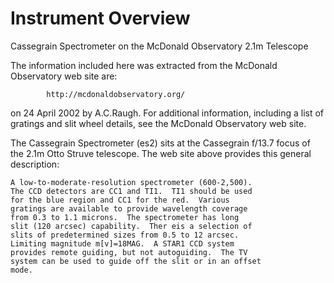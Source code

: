 Instrument Overview
===================
  Cassegrain Spectrometer on the McDonald Observatory
  2.1m Telescope

  The information included here was extracted from the McDonald
  Observatory web site are:

            http://mcdonaldobservatory.org/

  on 24 April 2002 by A.C.Raugh. For additional information,
  including a list of gratings and slit wheel details, see
  the McDonald Observatory web site.

  The Cassegrain Spectrometer (es2) sits at the Cassegrain
  f/13.7 focus of the 2.1m Otto Struve telescope. The web site
  above provides this general description:

    A low-to-moderate-resolution spectrometer (600-2,500).
    The CCD detectors are CC1 and TI1.  TI1 should be used
    for the blue region and CC1 for the red.  Various
    gratings are available to provide wavelength coverage
    from 0.3 to 1.1 microns.  The spectrometer has long
    slit (120 arcsec) capability.  Ther eis a selection of
    slits of predetermined sizes from 0.5 to 12 arcsec.
    Limiting magnitude m[v]=18MAG.  A STAR1 CCD system
    provides remote guiding, but not autoguiding.  The TV
    system can be used to guide off the slit or in an offset
    mode.